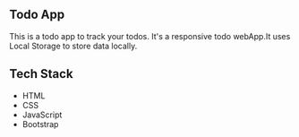 ## Todo App
This is a todo app to track your todos. It's a responsive todo webApp.It uses Local Storage to store data locally. 
## Tech Stack
- HTML
- CSS
- JavaScript 
- Bootstrap